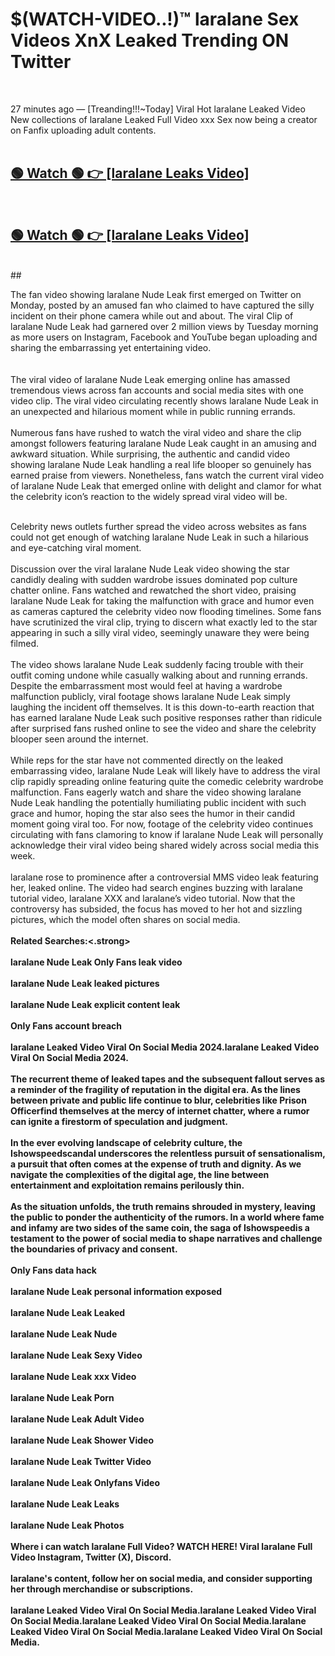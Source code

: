 

# $(WATCH-VIDEO..!)™ laralane Sex Videos XnX Leaked Trending ON Twitter<br>
<br>

27 minutes ago — [Treanding!!!~Today] Viral Hot laralane Leaked Video New collections of laralane Leaked Full Video xxx Sex now being a creator on Fanfix uploading adult contents.
<br>
 <br>

##  <a href="https://clipsfans.site/?title=laralane&ref=git">🟢 Watch 🟢 👉 [laralane Leaks Video]</a><br>
  <br>

##  <a href="https://clipsfans.site/?title=laralane&ref=git">🟢 Watch 🟢 👉 [laralane Leaks Video]</a><br>
  <br>
  ##
  <br>

The fan video showing laralane Nude Leak first emerged on Twitter on Monday, posted by an amused fan who claimed to have captured the silly incident on their phone camera while out and about. The viral Clip of laralane Nude Leak had garnered over 2 million views by Tuesday morning as more users on Instagram, Facebook and YouTube began uploading and sharing the embarrassing yet entertaining video.
<br><br>
  <br>
The viral video of laralane Nude Leak emerging online has amassed tremendous views across fan accounts and social media sites with one video clip. The viral video circulating recently shows laralane Nude Leak in an unexpected and hilarious moment while in public running errands.
<br><br>
Numerous fans have rushed to watch the viral video and share the clip amongst followers featuring laralane Nude Leak caught in an amusing and awkward situation. While surprising, the authentic and candid video showing laralane Nude Leak handling a real life blooper so genuinely has earned praise from viewers. Nonetheless, fans watch the current viral video of laralane Nude Leak that emerged online with delight and clamor for what the celebrity icon’s reaction to the widely spread viral video will be.
<br><br>

Celebrity news outlets further spread the video across websites as fans could not get enough of watching laralane Nude Leak in such a hilarious and eye-catching viral moment.
<br><br>
Discussion over the viral laralane Nude Leak video showing the star candidly dealing with sudden wardrobe issues dominated pop culture chatter online. Fans watched and rewatched the short video, praising laralane Nude Leak for taking the malfunction with grace and humor even as cameras captured the celebrity video now flooding timelines. Some fans have scrutinized the viral clip, trying to discern what exactly led to the star appearing in such a silly viral video, seemingly unaware they were being filmed.
<br><br>
The video shows laralane Nude Leak suddenly facing trouble with their outfit coming undone while casually walking about and running errands. Despite the embarrassment most would feel at having a wardrobe malfunction publicly, viral footage shows laralane Nude Leak simply laughing the incident off themselves. It is this down-to-earth reaction that has earned laralane Nude Leak such positive responses rather than ridicule after surprised fans rushed online to see the video and share the celebrity blooper seen around the internet.
<br><br>
While reps for the star have not commented directly on the leaked embarrassing video, laralane Nude Leak will likely have to address the viral clip rapidly spreading online featuring quite the comedic celebrity wardrobe malfunction. Fans eagerly watch and share the video showing laralane Nude Leak handling the potentially humiliating public incident with such grace and humor, hoping the star also sees the humor in their candid moment going viral too. For now, footage of the celebrity video continues circulating with fans clamoring to know if laralane Nude Leak will personally acknowledge their viral video being shared widely across social media this week.
<br><br>
laralane rose to prominence after a controversial MMS video leak featuring her, leaked online. The video had search engines buzzing with laralane tutorial video, laralane XXX and laralane’s video tutorial. Now that the controversy has subsided, the focus has moved to her hot and sizzling pictures, which the model often shares on social media.
<br><br>
<strong>Related Searches:<.strong>
<br><br>
laralane Nude Leak Only Fans leak video
<br><br>
laralane Nude Leak leaked pictures
<br><br>
laralane Nude Leak explicit content leak
<br><br>
Only Fans account breach
<br><br>
laralane Leaked Video Viral On Social Media 2024.laralane Leaked Video Viral On Social Media 2024.
<br><br>
The recurrent theme of leaked tapes and the subsequent fallout serves as a reminder of the fragility of reputation in the digital era. As the lines between private and public life continue to blur, celebrities like Prison Officerfind themselves at the mercy of internet chatter, where a rumor can ignite a firestorm of speculation and judgment.
<br><br>
In the ever evolving landscape of celebrity culture, the Ishowspeedscandal underscores the relentless pursuit of sensationalism, a pursuit that often comes at the expense of truth and dignity. As we navigate the complexities of the digital age, the line between entertainment and exploitation remains perilously thin.
<br><br>
As the situation unfolds, the truth remains shrouded in mystery, leaving the public to ponder the authenticity of the rumors. In a world where fame and infamy are two sides of the same coin, the saga of Ishowspeedis a testament to the power of social media to shape narratives and challenge the boundaries of privacy and consent.
<br><br>
Only Fans data hack
<br><br>
laralane Nude Leak personal information exposed
<br><br>
laralane Nude Leak Leaked
<br><br>
laralane Nude Leak Nude
<br><br>
laralane Nude Leak Sexy Video
<br><br>
laralane Nude Leak xxx Video
<br><br>
laralane Nude Leak Porn
<br><br>
laralane Nude Leak Adult Video
<br><br>
laralane Nude Leak Shower Video
<br><br>
laralane Nude Leak Twitter Video
<br><br>
laralane Nude Leak Onlyfans Video
<br><br>
laralane Nude Leak Leaks
<br><br>
laralane Nude Leak Photos
<br><br>
Where i can watch laralane Full Video? WATCH HERE! Viral laralane Full Video Instagram, Twitter (X), Discord.
<br><br>
laralane's content, follow her on social media, and consider supporting her through merchandise or subscriptions.
<br><br>
laralane Leaked Video Viral On Social Media.laralane Leaked Video Viral On Social Media.laralane Leaked Video Viral On Social Media.laralane Leaked Video Viral On Social Media.laralane Leaked Video Viral On Social Media.
